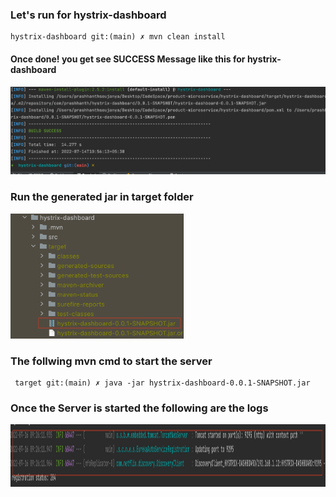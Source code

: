 ### Let's run for hystrix-dashboard
```
hystrix-dashboard git:(main) ✗ mvn clean install
```
#### Once done! you get see SUCCESS Message like this for hystrix-dashboard
![](../readme-imgs/hystrix-dashboard.png)

### Run the generated jar in target folder

<img src="../readme-imgs/running-jars/hystrix-dashboard-jar.png" width="" height="200"/>


### The follwing mvn cmd to start the server

```
 target git:(main) ✗ java -jar hystrix-dashboard-0.0.1-SNAPSHOT.jar
```

### Once the Server is started the following are the logs

<img height="100" src="../readme-imgs/running-jars/hystrix-dashboard-jar-run.png"/>








